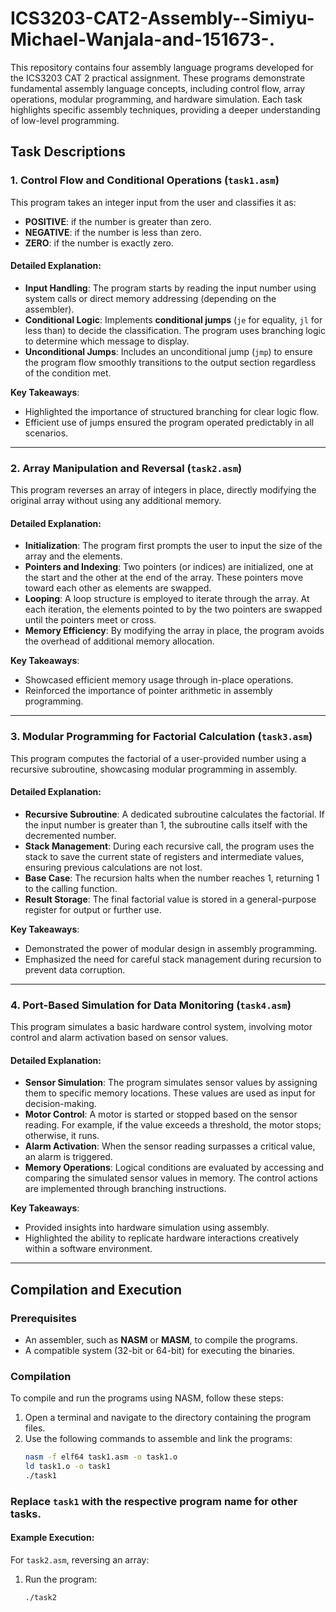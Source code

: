 # ICS3203-CAT2-Assembly--Simiyu-Michael-Wanjala-and-151673-.
This repository contains four assembly language programs developed for the ICS3203 CAT 2 practical assignment. These programs demonstrate fundamental assembly language concepts, including control flow, array operations, modular programming, and hardware simulation. Each task highlights specific assembly techniques, providing a deeper understanding of low-level programming.


## Task Descriptions

### 1. **Control Flow and Conditional Operations** (`task1.asm`)

This program takes an integer input from the user and classifies it as:
- **POSITIVE**: if the number is greater than zero.
- **NEGATIVE**: if the number is less than zero.
- **ZERO**: if the number is exactly zero.

#### Detailed Explanation:
- **Input Handling**: The program starts by reading the input number using system calls or direct memory addressing (depending on the assembler).  
- **Conditional Logic**: Implements **conditional jumps** (`je` for equality, `jl` for less than) to decide the classification. The program uses branching logic to determine which message to display.  
- **Unconditional Jumps**: Includes an unconditional jump (`jmp`) to ensure the program flow smoothly transitions to the output section regardless of the condition met.

**Key Takeaways**:  
- Highlighted the importance of structured branching for clear logic flow.  
- Efficient use of jumps ensured the program operated predictably in all scenarios.

---

### 2. **Array Manipulation and Reversal** (`task2.asm`)

This program reverses an array of integers in place, directly modifying the original array without using any additional memory.

#### Detailed Explanation:
- **Initialization**: The program first prompts the user to input the size of the array and the elements.  
- **Pointers and Indexing**: Two pointers (or indices) are initialized, one at the start and the other at the end of the array. These pointers move toward each other as elements are swapped.  
- **Looping**: A loop structure is employed to iterate through the array. At each iteration, the elements pointed to by the two pointers are swapped until the pointers meet or cross.  
- **Memory Efficiency**: By modifying the array in place, the program avoids the overhead of additional memory allocation.

**Key Takeaways**:  
- Showcased efficient memory usage through in-place operations.  
- Reinforced the importance of pointer arithmetic in assembly programming.  

---

### 3. **Modular Programming for Factorial Calculation** (`task3.asm`)

This program computes the factorial of a user-provided number using a recursive subroutine, showcasing modular programming in assembly.

#### Detailed Explanation:
- **Recursive Subroutine**: A dedicated subroutine calculates the factorial. If the input number is greater than 1, the subroutine calls itself with the decremented number.  
- **Stack Management**: During each recursive call, the program uses the stack to save the current state of registers and intermediate values, ensuring previous calculations are not lost.  
- **Base Case**: The recursion halts when the number reaches 1, returning 1 to the calling function.  
- **Result Storage**: The final factorial value is stored in a general-purpose register for output or further use.

**Key Takeaways**:  
- Demonstrated the power of modular design in assembly programming.  
- Emphasized the need for careful stack management during recursion to prevent data corruption.  

---

### 4. **Port-Based Simulation for Data Monitoring** (`task4.asm`)

This program simulates a basic hardware control system, involving motor control and alarm activation based on sensor values.

#### Detailed Explanation:
- **Sensor Simulation**: The program simulates sensor values by assigning them to specific memory locations. These values are used as input for decision-making.  
- **Motor Control**: A motor is started or stopped based on the sensor reading. For example, if the value exceeds a threshold, the motor stops; otherwise, it runs.  
- **Alarm Activation**: When the sensor reading surpasses a critical value, an alarm is triggered.  
- **Memory Operations**: Logical conditions are evaluated by accessing and comparing the simulated sensor values in memory. The control actions are implemented through branching instructions.

**Key Takeaways**:  
- Provided insights into hardware simulation using assembly.  
- Highlighted the ability to replicate hardware interactions creatively within a software environment.  

---

## Compilation and Execution

### **Prerequisites**
- An assembler, such as **NASM** or **MASM**, to compile the programs.  
- A compatible system (32-bit or 64-bit) for executing the binaries.  

### **Compilation**
To compile and run the programs using NASM, follow these steps:  
1. Open a terminal and navigate to the directory containing the program files.  
2. Use the following commands to assemble and link the programs:
   ```bash
   nasm -f elf64 task1.asm -o task1.o
   ld task1.o -o task1
   ./task1

### Replace `task1` with the respective program name for other tasks.

#### Example Execution:
For `task2.asm`, reversing an array:
1. Run the program:
   ```bash
   ./task2
